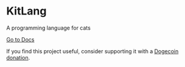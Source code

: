 # KitLang

A programming language for cats

[Go to Docs](docs.md)

If you find this project useful, consider supporting it with a [Dogecoin donation](dogecoin:DMfpeCcwtM1GMm1HDxQ9Ejgt5X8kryKuUE?label=wows).
